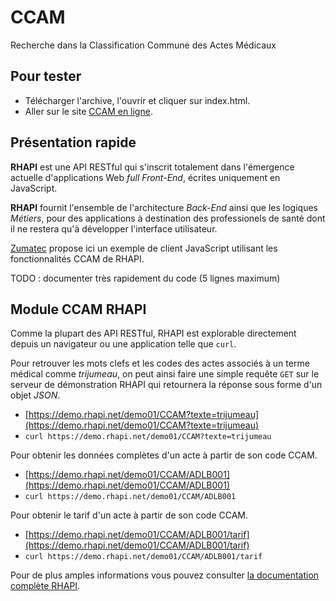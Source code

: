 # CCAM
Recherche dans la Classification Commune des Actes Médicaux

## Pour tester
- Télécharger l'archive, l'ouvrir et cliquer sur index.html.
- Aller sur le site [CCAM en ligne](https://download.oremia.com/CCAM?texte=trijumeau).

## Présentation rapide
**RHAPI** est une API RESTful qui s'inscrit totalement dans l'émergence actuelle d'applications Web *full Front-End*, écrites uniquement en JavaScript.

**RHAPI** fournit l'ensemble de l'architecture *Back-End* ainsi que les logiques *Métiers*, pour des applications à destination des professionels de santé dont il ne restera qu'à développer l'interface utilisateur.

[Zumatec](http://www.zumatec.com) propose ici un exemple de client JavaScript utilisant les fonctionnalités CCAM de RHAPI.

TODO : documenter très rapidement du code (5 lignes maximum)

## Module CCAM RHAPI
Comme la plupart des API RESTful, RHAPI est explorable directement depuis un navigateur ou une application telle que `curl`.

Pour retrouver les mots clefs et les codes des actes associés à un terme médical comme *trijumeau*, on peut ainsi faire une simple requête `GET` sur le serveur de démonstration RHAPI qui retournera la réponse sous forme d'un objet *JSON*.
  - [https://demo.rhapi.net/demo01/CCAM?texte=trijumeau](https://demo.rhapi.net/demo01/CCAM?texte=trijumeau)
  - `curl https://demo.rhapi.net/demo01/CCAM?texte=trijumeau`

Pour obtenir les données complètes d'un acte à partir de son code CCAM.

  - [https://demo.rhapi.net/demo01/CCAM/ADLB001](https://demo.rhapi.net/demo01/CCAM/ADLB001)
  - `curl https://demo.rhapi.net/demo01/CCAM/ADLB001`

Pour obtenir le tarif d'un acte à partir de son code CCAM.

- [https://demo.rhapi.net/demo01/CCAM/ADLB001/tarif](https://demo.rhapi.net/demo01/CCAM/ADLB001/tarif)
- `curl https://demo.rhapi.net/demo01/CCAM/ADLB001/tarif`
    
Pour de plus amples informations vous pouvez consulter [la documentation complète RHAPI](https://demo.rhapi.net/apidoc01/).

